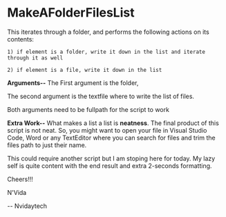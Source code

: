 # MakeAFolderFilesList

 This iterates through a folder, and performs the following actions on its contents:
 
	1) if element is a folder, write it down in the list and iterate through it as well

	2) if element is a file, write it down in the list 
	
	
	

**Arguments--**
The First argument is the folder, 

The second argument is the textfile where to write the list of files.

Both arguments need to be fullpath for the script to work






**Extra Work--**
What makes a list a list is **neatness**. The final product of this script is not neat. 
So, you might want to open your file in Visual Studio Code, Word or any TextEditor where you can search for files and trim the files path to just their name. 

This could require another script but I am stoping here for today. My lazy self is quite content with the end result and extra 2-seconds formatting.



Cheers!!!

N'Vida

-- Nvidaytech



 
